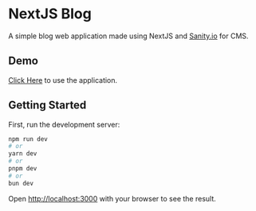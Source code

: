 # NextJS Blog

A simple blog web application made using NextJS and [Sanity.io](sanity.io) for CMS.

## Demo

[Click Here](https://nextjs-blog-krishnanand2517s-projects.vercel.app/) to use the application.

## Getting Started

First, run the development server:

```bash
npm run dev
# or
yarn dev
# or
pnpm dev
# or
bun dev
```

Open [http://localhost:3000](http://localhost:3000) with your browser to see the result.
